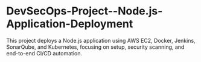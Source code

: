 # DevSecOps-Project--Node.js-Application-Deployment
This project deploys a Node.js application using AWS EC2, Docker, Jenkins, SonarQube, and Kubernetes, focusing on setup, security scanning, and end-to-end CI/CD automation.

